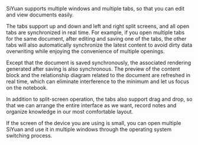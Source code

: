 SiYuan supports multiple windows and multiple tabs, so that you can edit and view documents easily.

The tabs support up and down and left and right split screens, and all open tabs are synchronized in real time. For example, if you open multiple tabs for the same document, after editing and saving one of the tabs, the other tabs will also automatically synchronize the latest content to avoid dirty data overwriting while enjoying the convenience of multiple openings.

Except that the document is saved synchronously, the associated rendering generated after saving is also synchronous. The preview of the content block and the relationship diagram related to the document are refreshed in real time, which can eliminate interference to the minimum and let us focus on the notebook.

In addition to split-screen operation, the tabs also support drag and drop, so that we can arrange the entire interface as we want, record notes and organize knowledge in our most comfortable layout.

If the screen of the device you are using is small, you can open multiple SiYuan and use it in multiple windows through the operating system switching process.
